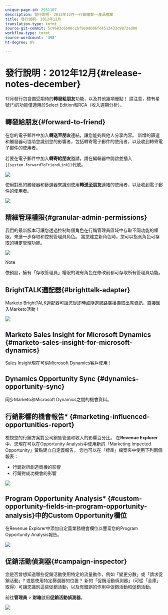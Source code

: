 ```yaml
---
unique-page-id: 2951107
description: 發行說明- 2012年12月——行銷檔案——產品檔案
title: 發行說明- 2012年12月
translation-type: tm+mt
source-git-commit: 5c9683c6b00ccbf9e9d606fd4513432c9872ad00
workflow-type: tm+mt
source-wordcount: '398'
ht-degree: 0%

---
```



# 發行說明：2012年12月{#release-notes-december}

12月發行包含備受期待的&#x200B;**轉發給朋友**&#x200B;功能，以及其他幾項優點！ 請注意，標有星號(*)的功能僅適用於Select Edition和RCA（收入週期分析）。

## 轉發給朋友{#forward-to-friend}

在您的電子郵件中加入&#x200B;**轉送至朋友**&#x200B;連結，讓您能夠與他人分享內容。 新增的篩選和觸發器可協助您識別您的影響者，包括轉寄電子郵件的使用者，以及收到轉寄電子郵件的使用者。

若要在電子郵件中加入&#x200B;**轉寄給朋友**&#x200B;邀請，請在編輯器中開啟並插入`{{system.forwardToFriendLink}}`代號。

![](assets/image2014-9-23-10-3a50-3a45.png)

使用對應的觸發器和篩選器來識別使用&#x200B;**轉送至朋友**&#x200B;連結的使用者，以及收到電子郵件的使用者。

![](assets/image2014-9-23-10-3a50-3a56.png)

## 精細管理權限{#granular-admin-permissions}

我們的最新版本可讓您透過控制每個角色在行銷管理員區域中存取不同功能的權限，來進一步存取和控制管理員角色。 當您建立新角色時，您可以指派角色可存取的特定管理功能。

![](assets/image2014-9-23-10-3a51-3a18.png)

>[!NOTE]
>
>依預設，擁有「存取管理員」權限的現有角色在修改前都可存取所有管理員功能。

## BrightTALK適配器{#brighttalk-adapter}

Marketo BrightTALK適配器可讓您從即時或隨選網路廣播擷取出席資訊，直接匯入Marketo活動！

![](assets/image2014-9-23-10-3a51-3a31.png)

## Marketo Sales Insight for Microsoft Dynamics {#marketo-sales-insight-for-microsoft-dynamics}

Sales Insight現在可供Microsoft Dynamics客戶使用！

## Dynamics Opportunity Sync {#dynamics-opportunity-sync}

同步Marketo和Microsoft Dynamics之間的機會資料。

## 行銷影響的機會報告* {#marketing-influenced-opportunities-report}

檢視您的行銷方案對公司銷售管道和收入的影響百分比。 在&#x200B;**Revenue Explorer**&#x200B;中，您現在可以在Opportunity Analysis中使用新的「Marketing Impected Opportunity」黃點建立自定義報告。 您也可以在「標準」檔案夾中使用下列兩個報表：

* 行銷對所創造商機的影響
* 行銷對成功機會的影響

![](assets/image2014-9-23-10-3a52-3a11.png)

## Program Opportunity Analysis* {#custom-opportunity-fields-in-program-opportunity-analysis}中的Custom Opportunity欄位

在Revenue Explorer中添加自定義業務機會欄位以豐富您的Program Opportunity Analysis報告。

![](assets/image2014-9-23-10-3a52-3a23.png)

## 促銷活動偵測器{#campaign-inspector}

您是否曾想知道哪些促銷活動使用特定的流量動作，例如「變更分數」或「請求促銷活動」? 或是使用特定篩選器的位置？ 新的「促銷活動偵測器」（可從「金庫」取得）可讓您識別這些促銷活動，以及有錯誤的作用中促銷活動和促銷活動。

前往&#x200B;**管理員** > **財箱**&#x200B;啟用**促銷活動偵測器**。

![](assets/image2014-9-23-10-3a52-3a39.png)

